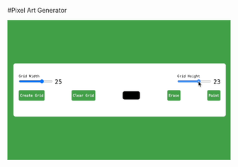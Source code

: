 #Pixel Art Generator

![screenshot](</1_Pixel%20Art%20Generator/screenshot(pixel%20art%20generator).gif>)
